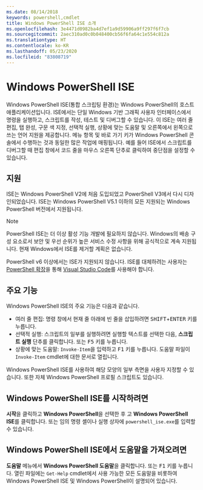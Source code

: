 ```yaml
---
ms.date: 08/14/2018
keywords: powershell,cmdlet
title: Windows PowerShell ISE 소개
ms.openlocfilehash: 3e4471d0982ba4d7ef1a9d59906a9ff297f6f7cb
ms.sourcegitcommit: 2aec310ad0c0b048400cb56f6fa64c1e554c812a
ms.translationtype: HT
ms.contentlocale: ko-KR
ms.lasthandoff: 05/23/2020
ms.locfileid: "83808719"
---
```

# <a name="the-windows-powershell-ise"></a>Windows PowerShell ISE

Windows PowerShell ISE(통합 스크립팅 환경)는 Windows PowerShell의 호스트 애플리케이션입니다. ISE에서는 단일 Windows 기반 그래픽 사용자 인터페이스에서 명령을 실행하고, 스크립트를 작성, 테스트 및 디버그할 수 있습니다. 이 ISE는 여러 줄 편집, 탭 완성, 구문 색 지정, 선택적 실행, 상황에 맞는 도움말 및 오른쪽에서 왼쪽으로 쓰는 언어 지원을 제공합니다. 메뉴 항목 및 바로 가기 키가 Windows PowerShell 콘솔에서 수행하는 것과 동일한 많은 작업에 매핑됩니다. 예를 들어 ISE에서 스크립트를 디버그할 때 편집 창에서 코드 줄을 마우스 오른쪽 단추로 클릭하여 중단점을 설정할 수 있습니다.

## <a name="support"></a>지원

ISE는 Windows PowerShell V2에 처음 도입되었고 PowerShell V3에서 다시 디자인되었습니다. ISE는 Windows PowerShell V5.1 이하의 모든 지원되는 Windows PowerShell 버전에서 지원됩니다.

> [!NOTE]
> PowerShell ISE는 더 이상 활성 기능 개발에 필요하지 않습니다. Windows의 배송 구성 요소로서 보안 및 우선 순위가 높은 서비스 수정 사항을 위해 공식적으로 계속 지원됩니다.
> 현재 Windows에서 ISE를 제거할 계획은 없습니다.
>
> PowerShell v6 이상에서는 ISE가 지원되지 않습니다. ISE를 대체하려는 사용자는 [PowerShell 확장](https://marketplace.visualstudio.com/items?itemName=ms-vscode.PowerShell)을 통해 [Visual Studio Code](https://code.visualstudio.com/)를 사용해야 합니다.

## <a name="key-features"></a>주요 기능

Windows PowerShell ISE의 주요 기능은 다음과 같습니다.

- 여러 줄 편집: 명령 창에서 현재 줄 아래에 빈 줄을 삽입하려면 <kbd>SHIFT</kbd>+<kbd>ENTER</kbd> 키를 누릅니다.
- 선택적 실행: 스크립트의 일부를 실행하려면 실행할 텍스트를 선택한 다음, **스크립트 실행** 단추를 클릭합니다. 또는 <kbd>F5</kbd> 키를 누릅니다.
- 상황에 맞는 도움말: `Invoke-Item`을 입력하고 <kbd>F1</kbd> 키를 누릅니다. 도움말 파일이 `Invoke-Item` cmdlet에 대한 문서로 열립니다.

Windows PowerShell ISE를 사용하여 해당 모양의 일부 측면을 사용자 지정할 수 있습니다. 또한 자체 Windows PowerShell 프로필 스크립트도 있습니다.

## <a name="to-start-the-windows-powershell-ise"></a>Windows PowerShell ISE를 시작하려면

**시작**을 클릭하고 **Windows PowerShell**을 선택한 후 고 **Windows PowerShell ISE**를 클릭합니다.
또는 임의 명령 셸이나 실행 상자에 `powershell_ise.exe`를 입력할 수 있습니다.

## <a name="to-get-help-in-the-windows-powershell-ise"></a>Windows PowerShell ISE에서 도움말을 가져오려면

**도움말** 메뉴에서 **Windows PowerShell 도움말**을 클릭합니다. 또는 <kbd>F1</kbd> 키를 누릅니다. 열린 파일에는 `Get-Help` cmdlet에서 사용 가능한 모든 도움말을 비롯하여 Windows PowerShell ISE 및 Windows PowerShell이 설명되어 있습니다.
